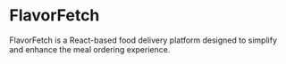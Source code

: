 # FlavorFetch
FlavorFetch is a React-based food delivery platform designed to simplify and enhance the meal ordering experience.
